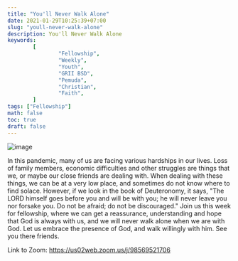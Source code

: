 ```yaml
---
title: "You'll Never Walk Alone"
date: 2021-01-29T10:25:39+07:00
slug: "youll-never-walk-alone"
description: You'll Never Walk Alone
keywords:
        [
                "Fellowship",
                "Weekly",
                "Youth",
                "GRII BSD",
                "Pemuda",
                "Christian",
                "Faith",
        ]
tags: ["Fellowship"]
math: false
toc: true
draft: false
---
```


![image](/images/events/20210130.jpeg)

In this pandemic, many of us are facing various hardships in our lives. Loss of family members, economic difficulties and other struggles are things that we, or maybe our close friends are dealing with. When dealing with these things, we can be at a very low place, and sometimes do not know where to find solace. However, if we look in the book of Deuteronomy, it says, "The LORD himself goes before you and will be with you; he will never leave you nor forsake you. Do not be afraid; do not be discouraged." Join us this week for fellowship, where we can get a reassurance, understanding and hope that God is always with us, and we will never walk alone when we are with God. Let us embrace the presence of God, and walk willingly with him. See you there friends.

Link to Zoom: https://us02web.zoom.us/j/98569521706
